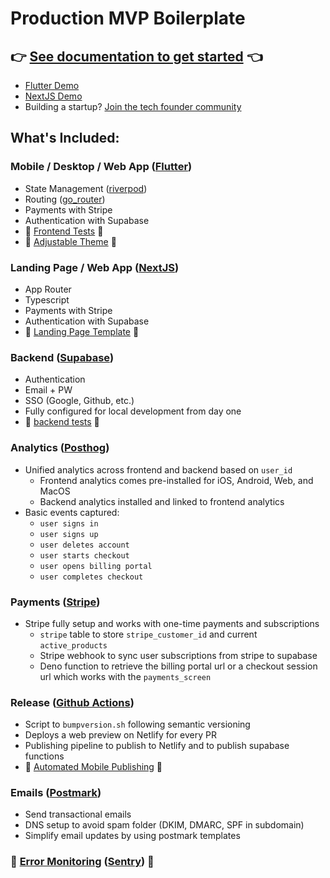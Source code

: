 # Production MVP Boilerplate

## 👉 [See documentation to get started](https://resources.devtodollars.com/docs) 👈
- [Flutter Demo](https://flutter.devtodollars.com)
- [NextJS Demo](https://nextjs.devtodollars.com)
- Building a startup? [Join the tech founder community](https://discord.gg/6q63Xa6SEB)

## What's Included:

### Mobile / Desktop / Web App ([Flutter](./flutter/README.md))

- State Management ([riverpod](https://pub.dev/packages/riverpod))
- Routing ([go_router](https://pub.dev/packages/go_router))
- Payments with Stripe
- Authentication with Supabase
- 🚧 [Frontend Tests](https://github.com/devtodollars/flutter-supabase-production-template/issues/4) 🚧
- 🚧 [Adjustable Theme](https://github.com/devtodollars/startup-boilerplate/issues/40) 🚧

### Landing Page / Web App ([NextJS](./nextjs/README.md))

- App Router
- Typescript
- Payments with Stripe
- Authentication with Supabase
- 🚧 [Landing Page Template](https://github.com/devtodollars/startup-boilerplate/issues/54) 🚧

### Backend ([Supabase](./supabase/README.md))

-  Authentication
  - Email + PW
  - SSO (Google, Github, etc.)
- Fully configured for local development from day one
- 🚧 [backend tests](https://github.com/devtodollars/flutter-supabase-production-template/issues/16) 🚧

### Analytics ([Posthog](https://posthog.com/))

- Unified analytics across frontend and backend based on `user_id`
  - Frontend analytics comes pre-installed for iOS, Android, Web, and MacOS
  - Backend analytics installed and linked to frontend analytics
- Basic events captured:
  - `user signs in`
  - `user signs up`
  - `user deletes account`
  - `user starts checkout`
  - `user opens billing portal`
  - `user completes checkout`

### Payments ([Stripe](https://stripe.com/en-ca))

- Stripe fully setup and works with one-time payments and subscriptions
  - `stripe` table to store `stripe_customer_id` and current `active_products`
  - Stripe webhook to sync user subscriptions from stripe to supabase
  - Deno function to retrieve the billing portal url or a checkout session url which works with the `payments_screen`

### Release ([Github Actions](https://github.com/features/actions))

- Script to `bumpversion.sh` following semantic versioning
- Deploys a web preview on Netlify for every PR
- Publishing pipeline to publish to Netlify and to publish supabase functions
- 🚧 [Automated Mobile Publishing](https://github.com/devtodollars/flutter-supabase-production-template/issues/22) 🚧

### Emails ([Postmark](https://postmarkapp.com/))

- Send transactional emails
- DNS setup to avoid spam folder (DKIM, DMARC, SPF in subdomain)
- Simplify email updates by using postmark templates

### 🚧 [Error Monitoring](https://github.com/devtodollars/flutter-supabase-production-template/issues/18) ([Sentry](https://sentry.io/welcome/)) 🚧

